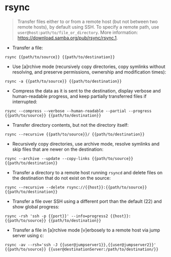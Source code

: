 # rsync

> Transfer files either to or from a remote host (but not between two remote hosts), by default using SSH.
> To specify a remote path, use `user@host:path/to/file_or_directory`.
> More information: <https://download.samba.org/pub/rsync/rsync.1>.

- Transfer a file:

`rsync {{path/to/source}} {{path/to/destination}}`

- Use [a]rchive mode (recursively copy directories, copy symlinks without resolving, and preserve permissions, ownership and modification times):

`rsync -a {{path/to/source}} {{path/to/destination}}`

- Compress the data as it is sent to the destination, display verbose and human-readable progress, and keep partially transferred files if interrupted:

`rsync --compress --verbose --human-readable --partial --progress {{path/to/source}} {{path/to/destination}}`

- Transfer directory contents, but not the directory itself:

`rsync --recursive {{path/to/source}}/ {{path/to/destination}}`

- Recursively copy directories, use archive mode, resolve symlinks and skip files that are newer on the destination:

`rsync --archive --update --copy-links {{path/to/source}} {{path/to/destination}}`

- Transfer a directory to a remote host running `rsyncd` and delete files on the destination that do not exist on the source:

`rsync --recursive --delete rsync://{{host}}:{{path/to/source}} {{path/to/destination}}`

- Transfer a file over SSH using a different port than the default (22) and show global progress:

`rsync -rsh 'ssh -p {{port}}' --info=progress2 {{host}}:{{path/to/source}} {{path/to/destination}}`

- Transfer a file in [a]rchive mode [v]erbosely to a remote host via jump server using c:

`rsync -av --rsh='ssh -J {{user@jumpserver1}},{{user@jumpserver2}}' {{path/to/source}} {{user@destinationServer:/path/to/destination/}}`
